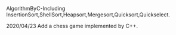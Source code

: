 AlgorithmByC-Including InsertionSort,ShellSort,Heapsort,Mergesort,Quicksort,Quickselect.

2020/04/23
Add a chess game implemented by C++.
